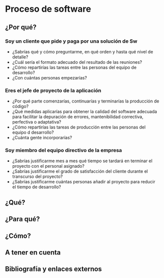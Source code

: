 # Proceso de software

## ¿Por qué?

### Soy un cliente que pide y paga por una solución de Sw

- ¿Sabrías qué y cómo preguntarme, en qué orden y hasta qué nivel de detalle?
- ¿Cuál sería el formato adecuado del resultado de las reuniones?
- ¿Cómo repartirías las tareas entre las personas del equipo de desarrollo?
- ¿Con cuántas personas empezarías?

### Eres el jefe de proyecto de la aplicación

- ¿Por qué parte comenzarías, continuarías y terminarías la producción de código?
- ¿Qué medidas aplicarías para obtener la calidad del software adecuada para facilitar la depuración de errores, mantenibilidad correctiva, perfectiva o adaptativa?
- ¿Cómo repartirías las tareas de producción entre las personas del equipo d desarrollo? 
- ¿Cuánta gente incorporarías?

### Soy miembro del equipo directivo de la empresa

- ¿Sabrías justificarme mes a mes qué tiempo se tardará en terminar el proyecto con el personal asignado?
- ¿Sabrías justificarme el grado de satisfacción del cliente durante el transcurso del proyecto?
- ¿Sabrías justificarme cuántas personas añadir al proyecto para reducir el tiempo de desarrollo?

## ¿Qué?



## ¿Para qué?



## ¿Cómo?



## A tener en cuenta

## Bibliografía y enlaces externos
